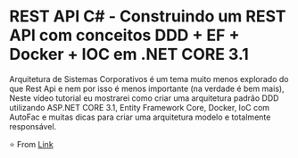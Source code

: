 # REST API C# - Construindo um REST API com conceitos DDD + EF + Docker + IOC em .NET CORE 3.1


Arquitetura de Sistemas Corporativos é um tema muito menos explorado do que Rest Api e nem por isso é menos importante (na verdade é bem mais), Neste vídeo tutorial eu mostrarei como criar uma arquitetura padrão DDD utilizando ASP.NET CORE 3.1, Entity Framework Core, Docker, IoC com AutoFac e muitas dicas para criar uma arquitetura modelo e totalmente responsável.

⭐️ From [Link](https://www.youtube.com/watch?v=plS-rf2UIPI&list=WL&index=10&t=5632s&ab_channel=DanielJesus)

